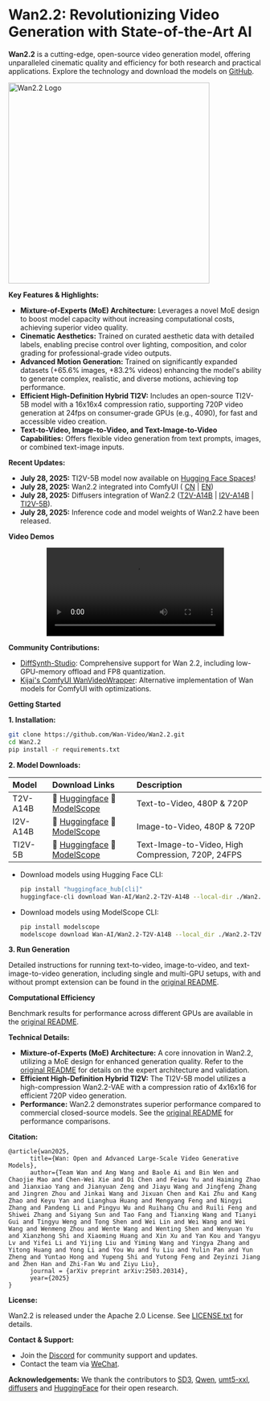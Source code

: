 # Wan2.2: Revolutionizing Video Generation with State-of-the-Art AI

**Wan2.2** is a cutting-edge, open-source video generation model, offering unparalleled cinematic quality and efficiency for both research and practical applications.  Explore the technology and download the models on [GitHub](https://github.com/Wan-Video/Wan2.2).

[<img src="assets/logo.png" width="400" alt="Wan2.2 Logo"/>](https://github.com/Wan-Video/Wan2.2)

**Key Features & Highlights:**

*   **Mixture-of-Experts (MoE) Architecture:**  Leverages a novel MoE design to boost model capacity without increasing computational costs, achieving superior video quality.
*   **Cinematic Aesthetics:**  Trained on curated aesthetic data with detailed labels, enabling precise control over lighting, composition, and color grading for professional-grade video outputs.
*   **Advanced Motion Generation:**  Trained on significantly expanded datasets (+65.6% images, +83.2% videos) enhancing the model's ability to generate complex, realistic, and diverse motions, achieving top performance.
*   **Efficient High-Definition Hybrid TI2V:**  Includes an open-source TI2V-5B model with a 16x16x4 compression ratio, supporting 720P video generation at 24fps on consumer-grade GPUs (e.g., 4090), for fast and accessible video creation.
*   **Text-to-Video, Image-to-Video, and Text-Image-to-Video Capabilities:** Offers flexible video generation from text prompts, images, or combined text-image inputs.

**Recent Updates:**

*   **July 28, 2025:**  TI2V-5B model now available on [Hugging Face Spaces](https://huggingface.co/spaces/Wan-AI/Wan-2.2-5B)!
*   **July 28, 2025:**  Wan2.2 integrated into ComfyUI ( [CN](https://docs.comfy.org/zh-CN/tutorials/video/wan/wan2_2) | [EN](https://docs.comfy.org/tutorials/video/wan/wan2_2))
*   **July 28, 2025:**  Diffusers integration of Wan2.2 ([T2V-A14B](https://huggingface.co/Wan-AI/Wan2.2-T2V-A14B-Diffusers) | [I2V-A14B](https://huggingface.co/Wan-AI/Wan2.2-I2V-A14B-Diffusers) | [TI2V-5B](https://huggingface.co/Wan-AI/Wan2.2-TI2V-5B-Diffusers)).
*   **July 28, 2025:** Inference code and model weights of Wan2.2 have been released.

**Video Demos**

<div align="center">
  <video src="https://github.com/user-attachments/assets/b63bfa58-d5d7-4de6-a1a2-98970b06d9a7" width="70%" poster=""> </video>
</div>

**Community Contributions:**

*   [DiffSynth-Studio](https://github.com/modelscope/DiffSynth-Studio): Comprehensive support for Wan 2.2, including low-GPU-memory offload and FP8 quantization.
*   [Kijai's ComfyUI WanVideoWrapper](https://github.com/kijai/ComfyUI-WanVideoWrapper): Alternative implementation of Wan models for ComfyUI with optimizations.

**Getting Started**

**1. Installation:**

```bash
git clone https://github.com/Wan-Video/Wan2.2.git
cd Wan2.2
pip install -r requirements.txt
```

**2. Model Downloads:**

| Model          | Download Links                                                                                                                            | Description                                         |
| :------------- | :---------------------------------------------------------------------------------------------------------------------------------------- | :-------------------------------------------------- |
| T2V-A14B       | 🤗 [Huggingface](https://huggingface.co/Wan-AI/Wan2.2-T2V-A14B) 🤖 [ModelScope](https://modelscope.cn/models/Wan-AI/Wan2.2-T2V-A14B)        | Text-to-Video, 480P & 720P                         |
| I2V-A14B       | 🤗 [Huggingface](https://huggingface.co/Wan-AI/Wan2.2-I2V-A14B) 🤖 [ModelScope](https://modelscope.cn/models/Wan-AI/Wan2.2-I2V-A14B)        | Image-to-Video, 480P & 720P                         |
| TI2V-5B        | 🤗 [Huggingface](https://huggingface.co/Wan-AI/Wan2.2-TI2V-5B)  🤖 [ModelScope](https://modelscope.cn/models/Wan-AI/Wan2.2-TI2V-5B)         | Text-Image-to-Video, High Compression, 720P, 24FPS |

*   Download models using Hugging Face CLI:
    ```bash
    pip install "huggingface_hub[cli]"
    huggingface-cli download Wan-AI/Wan2.2-T2V-A14B --local-dir ./Wan2.2-T2V-A14B
    ```
*   Download models using ModelScope CLI:
    ```bash
    pip install modelscope
    modelscope download Wan-AI/Wan2.2-T2V-A14B --local_dir ./Wan2.2-T2V-A14B
    ```

**3. Run Generation**

Detailed instructions for running text-to-video, image-to-video, and text-image-to-video generation, including single and multi-GPU setups, with and without prompt extension can be found in the [original README](https://github.com/Wan-Video/Wan2.2).

**Computational Efficiency**

Benchmark results for performance across different GPUs are available in the [original README](https://github.com/Wan-Video/Wan2.2).

**Technical Details:**

*   **Mixture-of-Experts (MoE) Architecture:**  A core innovation in Wan2.2, utilizing a MoE design for enhanced generation quality.  Refer to the [original README](https://github.com/Wan-Video/Wan2.2) for details on the expert architecture and validation.
*   **Efficient High-Definition Hybrid TI2V:**  The TI2V-5B model utilizes a high-compression Wan2.2-VAE with a compression ratio of 4x16x16 for efficient 720P video generation.
*   **Performance:**  Wan2.2 demonstrates superior performance compared to commercial closed-source models.  See the [original README](https://github.com/Wan-Video/Wan2.2) for performance comparisons.

**Citation:**
```
@article{wan2025,
      title={Wan: Open and Advanced Large-Scale Video Generative Models},
      author={Team Wan and Ang Wang and Baole Ai and Bin Wen and Chaojie Mao and Chen-Wei Xie and Di Chen and Feiwu Yu and Haiming Zhao and Jianxiao Yang and Jianyuan Zeng and Jiayu Wang and Jingfeng Zhang and Jingren Zhou and Jinkai Wang and Jixuan Chen and Kai Zhu and Kang Zhao and Keyu Yan and Lianghua Huang and Mengyang Feng and Ningyi Zhang and Pandeng Li and Pingyu Wu and Ruihang Chu and Ruili Feng and Shiwei Zhang and Siyang Sun and Tao Fang and Tianxing Wang and Tianyi Gui and Tingyu Weng and Tong Shen and Wei Lin and Wei Wang and Wei Wang and Wenmeng Zhou and Wente Wang and Wenting Shen and Wenyuan Yu and Xianzhong Shi and Xiaoming Huang and Xin Xu and Yan Kou and Yangyu Lv and Yifei Li and Yijing Liu and Yiming Wang and Yingya Zhang and Yitong Huang and Yong Li and You Wu and Yu Liu and Yulin Pan and Yun Zheng and Yuntao Hong and Yupeng Shi and Yutong Feng and Zeyinzi Jiang and Zhen Han and Zhi-Fan Wu and Ziyu Liu},
      journal = {arXiv preprint arXiv:2503.20314},
      year={2025}
}
```

**License:**

Wan2.2 is released under the Apache 2.0 License.  See [LICENSE.txt](LICENSE.txt) for details.

**Contact & Support:**

*   Join the [Discord](https://discord.gg/AKNgpMK4Yj) for community support and updates.
*   Contact the team via [WeChat](https://gw.alicdn.com/imgextra/i2/O1CN01tqjWFi1ByuyehkTSB_!!6000000000015-0-tps-611-1279.jpg).

**Acknowledgements:**
We thank the contributors to [SD3](https://huggingface.co/stabilityai/stable-diffusion-3-medium), [Qwen](https://huggingface.co/Qwen), [umt5-xxl](https://huggingface.co/google/umt5-xxl), [diffusers](https://github.com/huggingface/diffusers) and [HuggingFace](https://huggingface.co) for their open research.